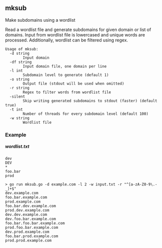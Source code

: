 mksub
-----
Make subdomains using a wordlist

Read a wordlist file and generate subdomains for given domain or list of domains.
Input from wordlist file is lowercased and unique words are processed. Additionally, wordlist can be
filtered using regex. 

```
Usage of mksub:
  -d string
        Input domain
  -df string
        Input domain file, one domain per line
  -l int
        Subdomain level to generate (default 1)
  -o string
        Output file (stdout will be used when omitted)
  -r string
        Regex to filter words from wordlist file
  -silent
        Skip writing generated subdomains to stdout (faster) (default true)
  -t int
        Number of threads for every subdomain level (default 100)
  -w string
        Wordlist file
```

### Example

##### wordlist.txt
```
dev
DEV
*
foo.bar
prod
```
```shell script
> go run mksub.go -d example.com -l 2 -w input.txt -r "^[a-zA-Z0-9\.-_]+$"
dev.example.com
foo.bar.example.com
prod.example.com
foo.bar.dev.example.com
prod.dev.example.com
dev.dev.example.com
dev.foo.bar.example.com
foo.bar.foo.bar.example.com
prod.foo.bar.example.com
dev.prod.example.com
foo.bar.prod.example.com
prod.prod.example.com

```
